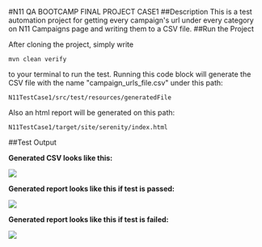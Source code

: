 #N11 QA BOOTCAMP FINAL PROJECT CASE1
##Description
This is a test automation project for getting every campaign's url under every category on N11 Campaigns page and writing them to a CSV file. 
##Run the Project

After cloning the project, simply write
```
mvn clean verify
```
to your terminal to run the test. Running this code block will generate the CSV file with the name "campaign_urls_file.csv" under this path:
```
N11TestCase1/src/test/resources/generatedFile
```
Also an html report will be generated on this path:
```
N11TestCase1/target/site/serenity/index.html
```

##Test Output

**Generated CSV looks like this:**

<img src="C:\Users\yagmu\OneDrive\Masaüstü\serenity\csv.png">

**Generated report looks like this if test is passed:**

<img src="C:\Users\yagmu\OneDrive\Masaüstü\serenity\passed.png">

**Generated report looks like this if test is failed:**

<img src="C:\Users\yagmu\OneDrive\Masaüstü\serenity\failed.png">

